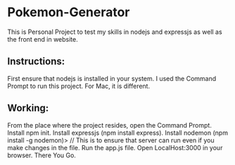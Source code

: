 # Pokemon-Generator
This is Personal Project to test my skills in nodejs and expressjs as well as the front end in website.

## Instructions:
First ensure that nodejs is installed in your system.
I used the Command Prompt to run this project.
For Mac, it is different.

## Working:
From the place where the project resides, open the Command Prompt.
Install npm init.
Install expressjs (npm install express).
Install nodemon (npm install -g nodemon)> // This is to ensure that server can run even if you make changes in the file.
Run the app.js file.
Open LocalHost:3000 in your browser.
There You Go.
